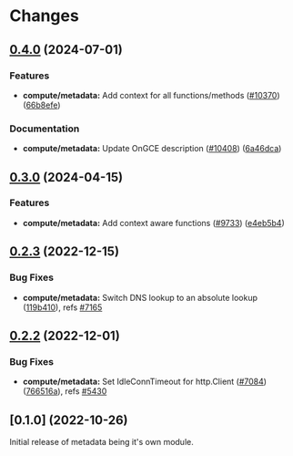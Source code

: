 # Changes

## [0.4.0](https://github.com/googleapis/google-cloud-go/compare/compute/metadata/v0.3.0...compute/metadata/v0.4.0) (2024-07-01)


### Features

* **compute/metadata:** Add context for all functions/methods ([#10370](https://github.com/googleapis/google-cloud-go/issues/10370)) ([66b8efe](https://github.com/googleapis/google-cloud-go/commit/66b8efe7ad877e052b2987bb4475477e38c67bb3))


### Documentation

* **compute/metadata:** Update OnGCE description ([#10408](https://github.com/googleapis/google-cloud-go/issues/10408)) ([6a46dca](https://github.com/googleapis/google-cloud-go/commit/6a46dca4eae4f88ec6f88822e01e5bf8aeca787f))

## [0.3.0](https://github.com/googleapis/google-cloud-go/compare/compute/metadata/v0.2.3...compute/metadata/v0.3.0) (2024-04-15)


### Features

* **compute/metadata:** Add context aware functions  ([#9733](https://github.com/googleapis/google-cloud-go/issues/9733)) ([e4eb5b4](https://github.com/googleapis/google-cloud-go/commit/e4eb5b46ee2aec9d2fc18300bfd66015e25a0510))

## [0.2.3](https://github.com/googleapis/google-cloud-go/compare/compute/metadata/v0.2.2...compute/metadata/v0.2.3) (2022-12-15)


### Bug Fixes

* **compute/metadata:** Switch DNS lookup to an absolute lookup ([119b410](https://github.com/googleapis/google-cloud-go/commit/119b41060c7895e45e48aee5621ad35607c4d021)), refs [#7165](https://github.com/googleapis/google-cloud-go/issues/7165)

## [0.2.2](https://github.com/googleapis/google-cloud-go/compare/compute/metadata/v0.2.1...compute/metadata/v0.2.2) (2022-12-01)


### Bug Fixes

* **compute/metadata:** Set IdleConnTimeout for http.Client ([#7084](https://github.com/googleapis/google-cloud-go/issues/7084)) ([766516a](https://github.com/googleapis/google-cloud-go/commit/766516aaf3816bfb3159efeea65aa3d1d205a3e2)), refs [#5430](https://github.com/googleapis/google-cloud-go/issues/5430)

## [0.1.0] (2022-10-26)

Initial release of metadata being it's own module.
